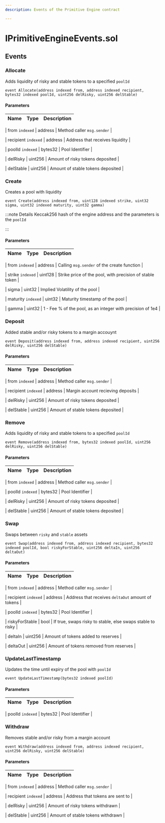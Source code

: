 ```yaml
---
description: Events of the Primitive Engine contract

---
```


# IPrimitiveEngineEvents.sol











## Events


### Allocate


Adds liquidity of risky and stable tokens to a specified `poolId`


```solidity title="Solidity"
event Allocate(address indexed from, address indexed recipient, bytes32 indexed poolId, uint256 delRisky, uint256 delStable)

```






#### Parameters

| Name | Type | Description |
|---|---|---|

| from `indexed` | address | Method caller `msg.sender` |

| recipient `indexed` | address | Address that receives liquidity |

| poolId `indexed` | bytes32 | Pool Identifier |

| delRisky  | uint256 | Amount of risky tokens deposited |

| delStable  | uint256 | Amount of stable tokens deposited |




### Create


Creates a pool with liquidity


```solidity title="Solidity"
event Create(address indexed from, uint128 indexed strike, uint32 sigma, uint32 indexed maturity, uint32 gamma)

```



:::note Details
Keccak256 hash of the engine address and the parameters is the `poolId`

:::




#### Parameters

| Name | Type | Description |
|---|---|---|

| from `indexed` | address | Calling `msg.sender` of the create function |

| strike `indexed` | uint128 | Strike price of the pool, with precision of stable token |

| sigma  | uint32 | Implied Volatility of the pool |

| maturity `indexed` | uint32 | Maturity timestamp of the pool |

| gamma  | uint32 | 1 - Fee % of the pool, as an integer with precision of 1e4 |




### Deposit


Added stable and/or risky tokens to a margin accouynt


```solidity title="Solidity"
event Deposit(address indexed from, address indexed recipient, uint256 delRisky, uint256 delStable)

```






#### Parameters

| Name | Type | Description |
|---|---|---|

| from `indexed` | address | Method caller `msg.sender` |

| recipient `indexed` | address | Margin account recieving deposits |

| delRisky  | uint256 | Amount of risky tokens deposited |

| delStable  | uint256 | Amount of stable tokens deposited |




### Remove


Adds liquidity of risky and stable tokens to a specified `poolId`


```solidity title="Solidity"
event Remove(address indexed from, bytes32 indexed poolId, uint256 delRisky, uint256 delStable)

```






#### Parameters

| Name | Type | Description |
|---|---|---|

| from `indexed` | address | Method caller `msg.sender` |

| poolId `indexed` | bytes32 | Pool Identifier |

| delRisky  | uint256 | Amount of risky tokens deposited |

| delStable  | uint256 | Amount of stable tokens deposited |




### Swap


Swaps between `risky` and `stable` assets


```solidity title="Solidity"
event Swap(address indexed from, address indexed recipient, bytes32 indexed poolId, bool riskyForStable, uint256 deltaIn, uint256 deltaOut)

```






#### Parameters

| Name | Type | Description |
|---|---|---|

| from `indexed` | address | Method caller `msg.sender` |

| recipient `indexed` | address | Address that receives `deltaOut` amount of tokens |

| poolId `indexed` | bytes32 | Pool Identifier |

| riskyForStable  | bool | If true, swaps risky to stable, else swaps stable to risky |

| deltaIn  | uint256 | Amount of tokens added to reserves |

| deltaOut  | uint256 | Amount of tokens removed from reserves |




### UpdateLastTimestamp


Updates the time until expiry of the pool with `poolId`


```solidity title="Solidity"
event UpdateLastTimestamp(bytes32 indexed poolId)

```






#### Parameters

| Name | Type | Description |
|---|---|---|

| poolId `indexed` | bytes32 | Pool Identifier |




### Withdraw


Removes stable and/or risky from a margin account


```solidity title="Solidity"
event Withdraw(address indexed from, address indexed recipient, uint256 delRisky, uint256 delStable)

```






#### Parameters

| Name | Type | Description |
|---|---|---|

| from `indexed` | address | Method caller `msg.sender` |

| recipient `indexed` | address | Address that tokens are sent to |

| delRisky  | uint256 | Amount of risky tokens withdrawn |

| delStable  | uint256 | Amount of stable tokens withdrawn |









